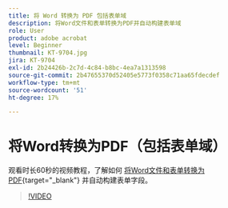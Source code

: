 ```yaml
---
title: 将 Word 转换为 PDF 包括表单域
description: 将Word文件和表单转换为PDF并自动构建表单域
role: User
product: adobe acrobat
level: Beginner
thumbnail: KT-9704.jpg
jira: KT-9704
exl-id: 2b24426b-2c7d-4c84-b8bc-4ea7a1313598
source-git-commit: 2b47655370d52405e5773f0358c71aa65fdecdef
workflow-type: tm+mt
source-wordcount: '51'
ht-degree: 17%

---
```


# 将Word转换为PDF（包括表单域）

观看时长60秒的视频教程，了解如何 [将Word文件和表单转换为PDF](https://www.adobe.com/acrobat/online/word-to-pdf.html){target="_blank"} 并自动构建表单字段。

>[!VIDEO](https://video.tv.adobe.com/v/340082?quality=12&learn=on&hidetitle=true)
